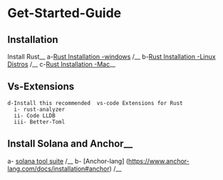 # Get-Started-Guide
  
 ## Installation
   Install Rust__
    a-[Rust Installation -windows](https://docs.microsoft.com/en-us/windows/dev-environment/rust/setup) /__
    b-[Rust Installation -Linux Distros](https://www.rust-lang.org/tools/install) /__
    c-[Rust Installation -Mac](https://www.rust-lang.org/tools/install)__ 
 ## Vs-Extensions   
    d-Install this recommended  vs-code Extensions for Rust
      i- rust-analyzer
      ii- Code LLDB
      iii- Better-Toml
      
## Install Solana and Anchor__

  a- [solana tool suite](https://docs.solana.com/cli/install-solana-cli-tools) /__
  b- [Anchor-lang] (https://www.anchor-lang.com/docs/installation#anchor) /__



